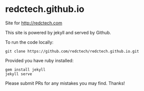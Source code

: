 # redctech.github.io
Site for http://redctech.com

This site is powered by jekyll and served by Github.

To run the code locally:

    git clone https://github.com/redctech/redctech.github.io.git

Provided you have ruby installed:

    gem install jekyll
    jekyll serve

Please submit PRs for any mistakes you may find. Thanks!
